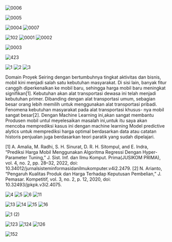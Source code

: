 ![0006](https://user-images.githubusercontent.com/110445915/193009361-22e49470-0717-4c84-a866-36842f204254.png)

![0005](https://user-images.githubusercontent.com/110445915/193008286-a77fe35a-d604-45b4-b9cd-030136b1d987.png)

![0004](https://user-images.githubusercontent.com/110445915/193003798-9310061e-d967-4987-afe3-696479f6e998.png)
![0007](https://user-images.githubusercontent.com/110445915/193059920-64d2ca8b-18a7-43ed-9e20-7f0679c52822.png)

![102](https://user-images.githubusercontent.com/110445915/191678674-b63f9272-92d4-4a1a-803d-0d7f8e9e4dd2.png)
![0001](https://user-images.githubusercontent.com/110445915/191672496-eeead2ce-769c-4183-8664-709799459fe3.png)
![0002](https://user-images.githubusercontent.com/110445915/191672502-89a9b6cb-6848-49f6-a33a-e497ab972267.png)

![0003](https://user-images.githubusercontent.com/110445915/192991413-9071490b-e871-41aa-ba2d-adb6206bdbf2.png)

![423](https://user-images.githubusercontent.com/110445915/191669906-85b49ec2-da5b-42a0-b269-76cbea23e0cf.png)

![1](https://user-images.githubusercontent.com/110445915/190377738-349f5c4d-2c71-4456-96ac-7ea184216d76.png)
![2](https://user-images.githubusercontent.com/110445915/190379122-ddef008a-809f-4781-a5c4-7bb88dccb48a.png)
![3](https://user-images.githubusercontent.com/110445915/190379665-7f494391-11b5-4104-bf25-8e9a27c3037e.png)

Domain Proyek 
Seiring dengan bertumbuhnya tingkat aktivitas dan bisnis, mobil kini menjadi salah satu kebutuhan masyarakat. Di sisi lain, banyak fitur canggih diperkenalkan ke mobil baru, sehingga harga mobil baru meningkat signifikan[1]. Kebutuhan akan alat transportasi dewasa ini telah menjadi kebutuhan primer. Dibanding dengan alat transportasi umum, sebagian besar orang lebih memilih untuk menggunakan alat transportasi pribadi. Fenomena kebutuhan masyarakat pada alat transportasi khusus- nya mobil sangat besar[2]. Dengan Machine Learning ini,akan sangat membantu Produsen mobil untul meyelesaikan masalah ini,untuk itu saya akan mencoba memprediksi kasus ini dengan machine learning Model predictive alytics untuk memprediksi harga optimal berdasarkan data atau catatan historis penjualan juga berdasarkan teori paratik yang sudah dipelajari.


[1]	A. Amalia, M. Radhi, S. H. Sinurat, D. R. H. Sitompul, and E. Indra, “Prediksi Harga Mobil Menggunakan Algoritma Regressi Dengan Hyper-Parameter Tuning,” J. Sist. Inf. dan Ilmu Komput. Prima(JUSIKOM PRIMA), vol. 4, no. 2, pp. 28–32, 2022, doi: 10.34012/jurnalsisteminformasidanilmukomputer.v4i2.2479.
[2]	N. Arianto, “Pengaruh Kualitas Produk dan Harga Terhadap Keputusan Pembelian,” J. Pemasar. Kompetitif, vol. 3, no. 2, p. 12, 2020, doi: 10.32493/jpkpk.v3i2.4075.


![4](https://user-images.githubusercontent.com/110445915/191198144-4d2c0c3e-ec8e-4822-bfd4-fd01c4424746.png)
![5](https://user-images.githubusercontent.com/110445915/191198152-71d133bb-42b1-450a-82f1-cffb869e05c5.png)
![6](https://user-images.githubusercontent.com/110445915/191198157-c239a071-3910-4363-ab28-09b23dffa2de.png)
![11](https://user-images.githubusercontent.com/110445915/191446059-5308d475-cbf4-4df8-b353-a311b8b50449.png)

![13](https://user-images.githubusercontent.com/110445915/191447362-f7f9c896-0cbb-4a47-8bdd-d09f24c576a0.png)
![14](https://user-images.githubusercontent.com/110445915/191447364-0b818d66-a921-4ce5-ab66-dca22c2724ee.png)
![15](https://user-images.githubusercontent.com/110445915/191447366-f889b908-cb58-422b-b97f-56269f9e2fa5.png)
![16](https://user-images.githubusercontent.com/110445915/191450612-a8721a26-669a-4870-9a69-142be76659a5.png)


![1 (2)](https://user-images.githubusercontent.com/110445915/191451939-d59a543c-34a3-473d-b073-34d406988d91.png)


![123](https://user-images.githubusercontent.com/110445915/191455625-d5de9883-7a7a-4ae2-9da1-7826e90c6ee2.png)
![124](https://user-images.githubusercontent.com/110445915/191455639-328fc9ae-d7e0-4b6a-8402-d5be482cddfb.png)
![126](https://user-images.githubusercontent.com/110445915/191455647-ad23ae9d-54d3-4b0a-9feb-c799182bf130.png)

![152](https://user-images.githubusercontent.com/110445915/191669555-8ed0ef4e-7c48-4a9a-abe7-88267ffb0480.png)
